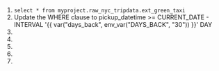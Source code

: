 1. `select * from myproject.raw_nyc_tripdata.ext_green_taxi`
2. Update the WHERE clause to pickup_datetime >= CURRENT_DATE - INTERVAL '{{ var("days_back", env_var("DAYS_BACK", "30")) }}' DAY
3. 
4. 
5. 
6. 
7. 